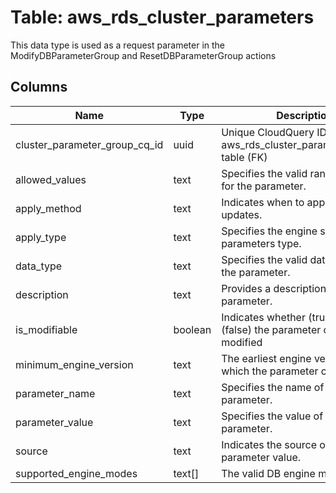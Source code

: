 
# Table: aws_rds_cluster_parameters
This data type is used as a request parameter in the ModifyDBParameterGroup and ResetDBParameterGroup actions
## Columns
| Name        | Type           | Description  |
| ------------- | ------------- | -----  |
|cluster_parameter_group_cq_id|uuid|Unique CloudQuery ID of aws_rds_cluster_parameter_groups table (FK)|
|allowed_values|text|Specifies the valid range of values for the parameter.|
|apply_method|text|Indicates when to apply parameter updates.|
|apply_type|text|Specifies the engine specific parameters type.|
|data_type|text|Specifies the valid data type for the parameter.|
|description|text|Provides a description of the parameter.|
|is_modifiable|boolean|Indicates whether (true) or not (false) the parameter can be modified|
|minimum_engine_version|text|The earliest engine version to which the parameter can apply.|
|parameter_name|text|Specifies the name of the parameter.|
|parameter_value|text|Specifies the value of the parameter.|
|source|text|Indicates the source of the parameter value.|
|supported_engine_modes|text[]|The valid DB engine modes.|
